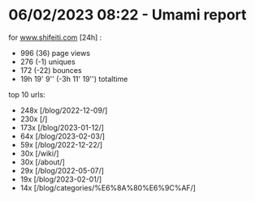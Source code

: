 # 06/02/2023 08:22 - Umami report
for www.shifeiti.com [24h] :

 - 996 (36) page views
 - 276 (-1) uniques
 - 172 (-22) bounces
 - 19h 19' 9'' (-3h 11' 19'') totaltime


top 10 urls:
 - 248x [/blog/2022-12-09/]
 - 230x [/]
 - 173x [/blog/2023-01-12/]
 - 64x [/blog/2023-02-03/]
 - 59x [/blog/2022-12-22/]
 - 30x [/wiki/]
 - 30x [/about/]
 - 29x [/blog/2022-05-07/]
 - 19x [/blog/2023-02-01/]
 - 14x [/blog/categories/%E6%8A%80%E6%9C%AF/]


